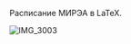 Расписание МИРЭА в LaTeX.

![IMG_3003](https://user-images.githubusercontent.com/70258211/166101483-21e20b59-91d2-4a05-a10e-add4008bb35f.jpeg)
